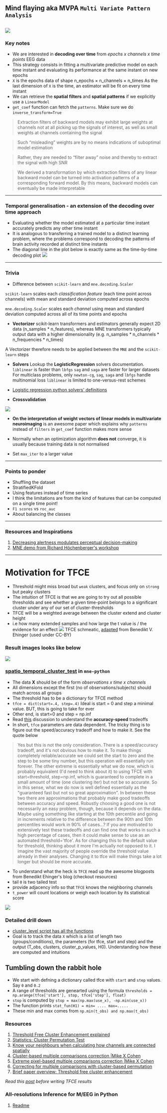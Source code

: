 ## Mind flaying aka MVPA `Multi Variate Pattern Analysis`
![](https://github.com/rahulvenugopal/Learn_NeuralDecoding_for_EEG/blob/main/images/Prof-xavier.jpg)
---

### Key notes
- We are interested in **decoding over time** from *epochs x channels x time points* EEG data
- This strategy consists in fitting a multivariate predictive model on each time instant and evaluating its performance at the same instant on new epochs
- `X` is the epochs data of shape n_epochs × n_channels × n_times
As the last dimension of `X` is the time, an estimator will be fit on every time instant
- We can retrieve the **spatial filters** and **spatial patterns** if we explicitly use a `LinearModel`
- `get_coef` function can fetch the `patterns`. Make sure we do `inverse_transform=True`

> Extraction filters of backward models may exhibit large weights at channels not at all picking up the signals of interest, as well as small weights at channels containing the signal

> Such “misleading” weights are by no means indications of suboptimal model estimation

> Rather, they are needed to “filter away” noise and thereby to extract the signal with high SNR

> We derived a transformation by which extraction filters of any linear backward model can be turned into activation patterns of a corresponding forward model. By this means, backward models can eventually be made interpretable

---

### Temporal generalisation - an extension of the decoding over time approach
- Evaluating whether the model estimated at a particular time instant accurately predicts any other time instant
- It is analogous to transferring a trained model to a distinct learning problem, where the problems correspond to decoding the patterns of brain activity recorded at distinct time instants
- The diagonal line in the plot below is exactly same as the time-by-time decoding plot
![](https://github.com/rahulvenugopal/Learn_NeuralDecoding_for_EEG/blob/main/images/TemoralGeneralisation.png)

---

### Trivia
- Difference between `scikit-learn` and `mne.decoding.Scaler`

`scikit-learn` scales each *classification feature* (each time point across channels) with mean and standard deviation computed across epochs

`mne.decoding.Scaler` scales each *channel* using mean and standard deviation computed across all of its time points and epochs
- **Vectorizer**
scikit-learn transformers and estimators generally expect 2D data (n_samples * n_features), whereas MNE transformers typically output data
with a higher dimensionality (e.g. n_samples * n_channels * n_frequencies * n_times)

A Vectorizer therefore needs to be applied between the `MNE` and the `scikit-learn` steps

- **Solvers**
Lookup the **LogisticRegression** solvers documentation. `liblinear` is faster than `lbfgs`
`sag` and `saga` are faster for larger datasets
For multiclass problems, only `newton-cg`, `sag`, `saga` and `lbfgs` handle multinomial loss
`liblinear` is limited to one-versus-rest schemes
- [Logistic regression python solvers' definitions](https://stackoverflow.com/questions/38640109/logistic-regression-python-solvers-definitions)

- **Crossvalidation**

![](https://github.com/rahulvenugopal/Learn_NeuralDecoding_for_EEG/blob/main/images/CrossValidation.png)

- **On the interpretation of weight vectors of linear models in multivariate neuroimaging** is an awesome paper which explains why `patterns` instead of `filters` in `get_coef` function makes more sense

- Normally when an optimization algorithm **does not** converge, it is usually because training data is not normalised
- Set `max_iter` to a larger value
---

### Points to ponder
- Shuffling the dataset
- StratifiedKFold
- Using features instead of time series
- I think the limitations are from the kind of features that can be computed on a single time point!
- `F1 scores` vs `roc_auc`
- About balancing the classes

---
### Resources and Inspirations
1. [Decreasing alertness modulates perceptual decision-making](https://github.com/SridharJagannathan/decAlertnessDecisionmaking_JNeuroscience2021)
2. [MNE demo from Richard Höchenberger's workshop](https://www.youtube.com/watch?v=t-twhNqgfSY)

---
# Motivation for TFCE
- Threshold might miss broad but `weak` clusters, and focus only on `strong` but peaky clusters
- The intuition of TFCE is that we are going to try out all possible thresholds and see whether a given time-point belongs to a significant cluster under any of our set of cluster-thresholds
- TFCE will be a weighted average between the cluster extend and cluster height
- i.e how many extended samples and how large the t value is / the evidence for an effect
![](https://github.com/rahulvenugopal/Learn_NeuralDecoding_for_EEG/blob/main/images/TFCE_intuition.png)
TFCE schmeatic, [adapted](https://benediktehinger.de/blog/science/threshold-free-cluster-enhancement-explained/) from Benedikt V. Ehinger (used under CC-BY)
### Result images looks like below
![](https://github.com/rahulvenugopal/Learn_NeuralDecoding_for_EEG/blob/main/images/TFCE_output.png)

### [spatio_temporal_cluster_test](https://mne.tools/stable/generated/mne.stats.spatio_temporal_cluster_test.html#mne.stats.spatio_temporal_cluster_test) in `mne-python`
- The data **X** should be of the form *observations x time x channels*
- All dimensions except the first (no of observations/subjects) should match across all groups
- The threshold has to be a dictionary for TFCE method
- `tfce = dict(start=.4, step=.4)` Ideal is start = 0 and step a minimal value. BUT, this is going to take for ever
- Other end, is start=0 and step = np.inf
- Read [this](https://github.com/mne-tools/mne-python/issues/5534) discussion to understand the **accuracy-speed** tradeoffs
- In short, `tfce` parameters are data dependent. The tricky thing is to figure out the speed/accuracy tradeoff and how to make it. See the quote below

> Yes but this is not the only consideration. There is a speed/accuracy tradeoff, and it's not obvious how to make it.
To make things completely reliable/accurate we could set the start to zero and the step to be some tiny number, but this operation will essentially run forever.
The other extreme is essentially what we do now, which is probably equivalent (I'd need to think about it) to using TFCE with start=threshold, step=np.inf, which is guaranteed to complete in a small amount of time (one clustering iter) but not be so accurate.
So in this sense, what we do now is well defined essentially as the "guaranteed fast but not so great approximation".
In between these two there are approximations that probably make good tradeoffs between accuracy and speed.
Robustly choosing a good one is not necessarily an easy problem, though, because it depends on the data.
Maybe using something like starting at the 10th percentile and going in increments relative to the difference between the 90th and 10th percentiles would work in 90% of cases...?
If you are motivated to extensively test these tradeoffs and can find one that works in such a high percentage of cases, then it could make sense to use as an automated threshold='tfce'.
As for changing this to the default value for threshold, thinking about it more I'm actually not opposed to it.
I imagine the vast majority of people override the threshold value already in their analyses.
Changing it to tfce will make things take a lot longer but should be more accurate.

- To understand what the heck is `TFCE` read up the awesome blogposts from Benedikt Ehinger's blog (checkout resources)
- tail `0` is two tailed test
- provide adjacency info so that `TFCE` knows the neighboring channels
- `t_power` will count locations or weigh each location by its statistical score

![](https://github.com/rahulvenugopal/Learn_NeuralDecoding_for_EEG/blob/main/images/Cluster%20statistics%20_220726_092943_1.jpg)

### Detailed drill down
- [cluster_level script has all the functions](https://github.com/mne-tools/mne-python/blob/bf2502166eb15626c1205accc2d2d467535b8d93/mne/stats/cluster_level.py#L832)
- Goal is to track the data `X` which is a list of length two (groups/conditions), the parameters (for tfce, start and step) and the output (T_obs, clusters, cluster_p_values, H0). Understanding how these are computed and intuitions

## Tumbling down the rabbit hole
- We start with defning a dictionary called tfce with `start` and `step` values. Say `0` and `0.2`
- A range of thresholds are genearted using the formula `thresholds = np.arange(tfce['start'], stop, tfce['step'], float)`
- `stop` is computed by `stop = max(np.max(use_x), -np.min(use_x))`
- The function prints `stat_fun(H1) = min= .... max=.....`
- These min and max comes from `np.min(t_obs) and np.max(t_obs)`

### Resources
1. [Threshold Free Cluster Enhancement explained](https://benediktehinger.de/blog/science/threshold-free-cluster-enhancement-explained/)
2. [Statistics: Cluster Permutation Test](https://benediktehinger.de/blog/science/statistics-cluster-permutation-test/)
3. [Know your neighbours when calculating how channels are connected spatially](https://www.fieldtriptoolbox.org/faq/how_does_ft_prepare_neighbours_work/)
4. [Cluster-based multiple comparisons correction |Mike X Cohen](https://www.youtube.com/watch?v=51y6OAGeS2Q)
5. [Extreme pixel-based multiple comparisons correction |Mike X Cohen](https://www.youtube.com/watch?v=fAYFtpKwJRQ&list=PLn0OLiymPak1Ch2ce47MqwpIw0x3m6iZ7&index=6)
6. [Correcting for multiple comparisons with cluster-based permutation](https://www.youtube.com/watch?v=Dx143jsZDIs&list=PLiIiytU7ZWCak7VmAQefTK0luhNCIOSaz&index=14)
7. [Brief paper overview: Threshold free cluster enhancement](https://www.youtube.com/watch?v=q7cWw8WC0Ws)

*Read this [post](https://www.fieldtriptoolbox.org/faq/how_not_to_interpret_results_from_a_cluster-based_permutation_test/) before writing TFCE results*

### All-resolutions Inference for M/EEG in Python
1. [Readme](https://github.com/john-veillette/mne-ari)
